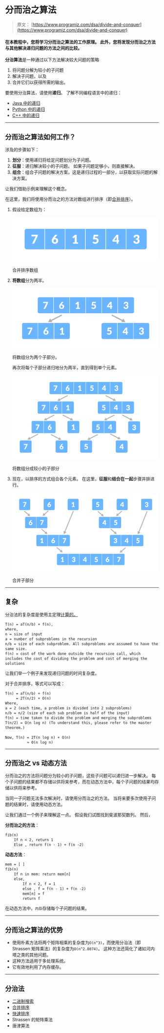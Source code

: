 # 分而治之算法

> 原文： [https://www.programiz.com/dsa/divide-and-conquer](https://www.programiz.com/dsa/divide-and-conquer)

#### 在本教程中，您将学习分而治之算法的工作原理。 此外，您将发现分而治之方法与其他解决递归问题的方法之间的比较。

**分治算法**是一种通过以下方法解决较大问题的策略

1.  将问题分解为较小的子问题
2.  解决子问题，以及
3.  合并它们以获得所需的输出。

要使用分治算法，请使用**递归**。 了解不同编程语言中的递归：

*   [Java 中的递归](https://www.programiz.com/java-programming/recursion)
*   [Python 中的递归](https://www.programiz.com/python-programming/recursion)
*   [C++ 中的递归](https://www.programiz.com/cpp-programming/recursion)

* * *

## 分而治之算法如何工作？

涉及的步骤如下：

1.  **划分**：使用递归将给定问题划分为子问题。
2.  **征服**：递归解决较小的子问题。 如果子问题足够小，则直接解决。
3.  **组合**：组合子问题的解决方案，这是递归过程的一部分，以获取实际问题的解决方案。

让我们借助示例来理解这个概念。

在这里，我们将使用分而治之的方法对数组进行排序（即[合并排序](https://www.programiz.com/dsa/merge-sort)）。

1.  假设给定数组为：

    ![initial array for merge sort](img/74e697391779ecae83309faf7adb2146.png "Array for merge sort")

    合并排序数组

    

2.  **将数组**分为两半。

    ![Divide the array into two subparts](img/5a0c971b5c6ab9aa4301e705b0cd7b64.png "Divide the array into two subparts")

    将数组分为两个子部分。

    

    再次将每个子部分递归地分为两半，直到得到单个元素。

    ![Divide the array into smaller subparts](img/e75486182b1bca13b01c61a2532280fd.png "Divide the array into smaller subparts, merge sort")

    将数组分成较小的子部分

    

3.  现在，以排序的方式组合各个元素。 在这里，**征服**和**结合在一起**步骤并排进行。

    ![Combine the subparts](img/b653acbe16f9a67e411389a6565e803b.png "Combine the subparts")

    合并子部分

    

* * *

## 复杂

分治法的复杂度是使用主定理[计算的。](https://www.programiz.com/dsa/master-theorem)

```
T(n) = aT(n/b) + f(n),
where,
n = size of input
a = number of subproblems in the recursion
n/b = size of each subproblem. All subproblems are assumed to have the same size.
f(n) = cost of the work done outside the recursive call, which includes the cost of dividing the problem and cost of merging the solutions

```

让我们举一个例子来发现递归问题的时间复杂度。

对于合并排序，等式可以写成：

```
T(n) = aT(n/b) + f(n)
     = 2T(n/2) + O(n)
Where, 
a = 2 (each time, a problem is divided into 2 subproblems)
n/b = n/2 (size of each sub problem is half of the input)
f(n) = time taken to divide the problem and merging the subproblems
T(n/2) = O(n log n) (To understand this, please refer to the master theorem.)

Now, T(n) = 2T(n log n) + O(n)
          ≈ O(n log n)

```

* * *

## 分而治之 vs 动态方法

分而治之的方法将问题分为较小的子问题，这些子问题可以递归进一步解决。 每个子问题的结果都不存储以供将来参考，而在动态方法中，每个子问题的结果均存储以供将来参考。

当同一子问题无法多次解决时，请使用分而治之的方法。 当将来要多次使用子问题的结果时，请使用动态方法。

让我们通过一个例子来理解这一点。 假设我们试图找到斐波那契数列。 然后，

**分而治之的方法**：

```
fib(n)
    If n < 2, return 1
    Else , return f(n - 1) + f(n -2)

```

**动态方法**：

```
mem = [ ]
fib(n)
    If n in mem: return mem[n] 
    else,     
        If n < 2, f = 1
        else , f = f(n - 1) + f(n -2)
        mem[n] = f
        return f

```

在动态方法中，`内存`存储每个子问题的结果。

* * *

## 分而治之算法的优势

*   使用朴素方法将两个矩阵相乘的复杂度为`O(n^3)`，而使用分治法（即 Strassen 矩阵乘法）的复杂度为`O(n^2.8074)`。 这种方法还简化了诸如河内塔之类的其他问题。
*   这种方法适用于多处理系统。
*   它有效地利用了内存缓存。

* * *

## 分治法

*   [二进制搜索](https://www.programiz.com/dsa/binary-search)
*   [合并排序](https://www.programiz.com/dsa/merge-sort)
*   [快速排序](https://www.programiz.com/dsa/quick-sort)
*   Strassen 的矩阵乘法
*   唐津算法